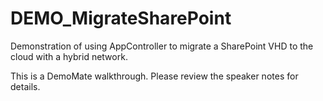 ﻿DEMO_MigrateSharePoint
======================

Demonstration of using AppController to migrate a SharePoint VHD to the cloud with a hybrid network.

This is a DemoMate walkthrough. Please review the speaker notes for details. 


